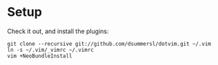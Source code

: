 Setup
====

Check it out, and install the plugins:

    git clone --recursive git://github.com/dsummersl/dotvim.git ~/.vim
    ln -s ~/.vim/_vimrc ~/.vimrc
    vim +NeoBundleInstall
